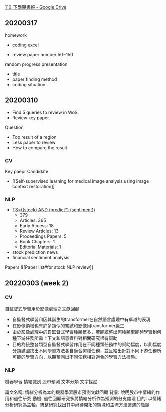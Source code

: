 [110_下學期書報 - Google Drive](https://drive.google.com/drive/folders/15Kjt4BxRB1usgOTQ9Xuqwwj3xnvg_8hi)

## 20200317
homework
- coding excel

- review paper number 50~150

random progress presentation 
- title
- paper finding method
- coding situation


## 20200310 
- Find 5 queries to review in WoS.
- Review key paper.

Question
- Top result of a region
- Less paper to review
- How to compare the result

### CV

Key paepr Candidate
- [[Self-supervised learning for medical image analysis using image context restoration]]

### NLP

- [TS=((stock) AND (predict*) (sentiment))](https://www.webofscience.com/wos/woscc/summary/261ac2ad-b5d7-4073-8655-be574b568b8b-28b1f387/relevance/1)
	- 379
	- Articles: 365
	- Early Access: 18
	- Review Articles: 13
	- Proceedings Papers: 5
	- Book Chapters: 1
	- Editorial Materials: 1
- stock prediction news
- financial sentiment analysis

Papers
![[Paper list#for stock NLP review]]


## 20220303 (week 2)

### CV

自監督式學習用於影像處理之文獻回顧

- 自監督式學習和因其誕生的transformer在自然語言處理中有卓越的表現
- 在影像領域也有許多類似的嘗試和影像用transformer誕生
- 由於影像處理中的自監督式學習種類繁多，若能統整出何種類型能夠學習到何種下游任務所需上下文和語意資料對相關研究很有幫助
- 目的為統整各類型自監督式學習作用在不同種類任務中的幫助幅度，以此幅度分類試圖找出不同學習方法各自適合何種任務，並且給出針對不同下游任務所可能的學習方向，以期預測出不同任務相對適合的學習方法樣態。

### NLP

機器學習
情緒識別
股市預測
文本分類
文字探勘

論文名稱: 情緒分析為本的機器學習股市預測文獻回顧
背景: 說明股市中情緒的作用和過往研究
動機: 過往回顧研究多將情緒分析作為預測的分支處理
目的: 以情緒分析研究為主軸，統整研究找出其中尚待開拓的領域和主流方法遭遇的瓶頸